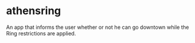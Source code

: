 # athensring

An app that informs the user whether or not he can go downtown while the Ring restrictions are applied.

